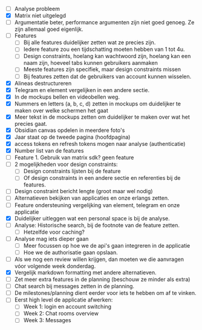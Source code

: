- [ ] Analyse probleem
- [x] Matrix niet uitgelegd
- [ ] Argumentatie beter, performance argumenten zijn niet goed genoeg. Ze zijn allemaal goed eigenlijk.
- [ ] Features
	- [ ] Bij alle features duidelijker zetten wat ze precies zijn.
	- [ ] Iedere feature zou een tijdschatting moeten hebben van 1 tot 4u.
	- [ ] Design constraints, hoelang kan wachtwoord zijn, hoelang kan een naam zijn, hoeveel tabs kunnen gebruikers aanmaken
	- [ ] Meeste features zijn specifiek, maar design constraints missen
	- [ ] Bij features zetten dat de gebruikers van account kunnen wisselen.
- [x] Alineas destructureren
- [x] Telegram en element vergelijken in een andere sectie.
- [x] In de mockups bellen en videobellen weg.
- [x] Nummers en letters (a, b, c, d) zetten in mockups om duidelijker te maken over welke schermen het gaat
- [x] Meer tekst in de mockups zetten om duidelijker te maken over wat het precies gaat.
- [x] Obsidian canvas opdelen in meerdere foto's
- [x] Jaar staat op de tweede pagina (hoofdpagina)
- [x] access tokens en refresh tokens mogen naar analyse (authenticatie)
- [x] Number list van de features
- [ ] Feature 1. Gebruik van matrix sdk? geen feature
- [ ] 2 mogelijkheden voor design constraints:
	- [ ] Design constraints lijsten bij de feature
	- [ ] Of design constraints in een andere sectie en referenties bij de features.
- [ ] Design constraint bericht lengte (groot maar wel nodig)
- [ ] Alternatieven bekijken van applicaties en onze erlangs zetten.
- [ ] Feature ondersteuning vergelijking van element, telegram en onze applicatie
- [x] Duidelijker uitleggen wat een personal space is bij de analyse.
- [ ] Analyse: Historische search, bij de footnote van de feature zetten.
	- [ ] Hetzelfde voor caching?
- [ ] Analyse mag iets dieper gaan
	- [ ] Meer focussen op hoe we de api's gaan integreren in de applicatie
	- [ ] Hoe we de authorisatie gaan opslaan.
- [ ] Als we nog een review willen krijgen, dan moeten we die aanvragen vóor volgende week donderdag.
- [x] Vergelijk markdown formatting met andere alternatieven.
- [ ] Zet meer extra features in de planning (beschouw ze minder als extra)
- [ ] Chat search bij messages zetten in de planning.
- [ ] De milestones/planning dient eerder voor iets te hebben om af te vinken.
- [ ] Eerst high level de applicatie afwerken:
	- [ ] Week 1: login en account switching 
	- [ ] Week 2: Chat rooms overview
	- [ ] Week 3: Messages
